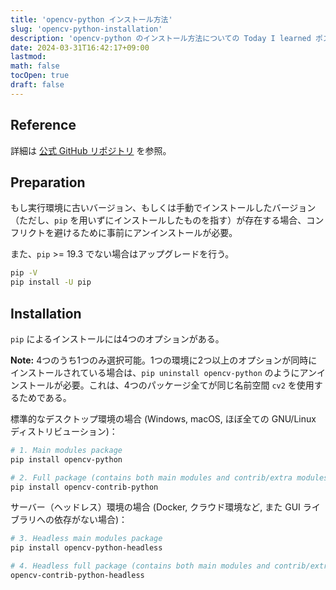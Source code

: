 ```yaml
---
title: 'opencv-python インストール方法'
slug: 'opencv-python-installation'
description: 'opencv-python のインストール方法についての Today I learned ポスト。'
date: 2024-03-31T16:42:17+09:00
lastmod: 
math: false
tocOpen: true
draft: false
---
```


## Reference

詳細は [公式 GitHub リポジトリ](https://github.com/opencv/opencv-python) を参照。

## Preparation

もし実行環境に古いバージョン、もしくは手動でインストールしたバージョン（ただし、``pip`` を用いずにインストールしたものを指す）が存在する場合、コンフリクトを避けるために事前にアンインストールが必要。

また、``pip`` >= 19.3 でない場合はアップグレードを行う。

```bash
pip -V
pip install -U pip
```

## Installation

``pip`` によるインストールには4つのオプションがある。

**Note:** 4つのうち1つのみ選択可能。1つの環境に2つ以上のオプションが同時にインストールされている場合は、``pip uninstall opencv-python`` のようにアンインストールが必要。これは、4つのパッケージ全てが同じ名前空間 ``cv2`` を使用するためである。

標準的なデスクトップ環境の場合 (Windows, macOS, ほぼ全ての GNU/Linux ディストリビューション)：

```bash
# 1. Main modules package
pip install opencv-python

# 2. Full package (contains both main modules and contrib/extra modules)
pip install opencv-contrib-python
```

サーバー（ヘッドレス）環境の場合 (Docker, クラウド環境など, また GUI ライブラリへの依存がない場合)：

```bash
# 3. Headless main modules package
pip install opencv-python-headless

# 4. Headless full package (contains both main modules and contrib/extra modules)
opencv-contrib-python-headless
```